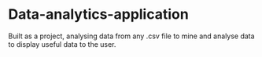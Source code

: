 # Data-analytics-application
Built as a project, analysing data from any .csv file to mine and analyse data to display useful data  to the user.
